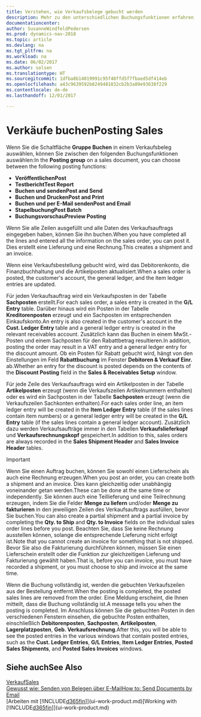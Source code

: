 ```yaml
---
title: Verstehen, wie Verkaufsbelege gebucht werden
description: Mehr zu den unterschiedlichen Buchungsfunktionen erfahren, um Verkaufsbelege zu buchen.
documentationcenter: 
author: SusanneWindfeldPedersen
ms.prod: dynamics-nav-2018
ms.topic: article
ms.devlang: na
ms.tgt_pltfrm: na
ms.workload: na
ms.date: 06/02/2017
ms.author: solsen
ms.translationtype: HT
ms.sourcegitcommit: 1dfba8b14019991c95f40ffd5f7fbaed5df414eb
ms.openlocfilehash: a43c9639592b8249481832cb2b3a89e93638f229
ms.contentlocale: de-de
ms.lasthandoff: 12/01/2017

---
```

# <a name="posting-sales"></a><span data-ttu-id="27ee5-103">Verkäufe buchen</span><span class="sxs-lookup"><span data-stu-id="27ee5-103">Posting Sales</span></span>
<span data-ttu-id="27ee5-104">Wenn Sie die Schaltfläche **Gruppe Buchen** in einem Verkaufsbeleg auswählen, können Sie zwischen den folgenden Buchungsfunktionen auswählen:</span><span class="sxs-lookup"><span data-stu-id="27ee5-104">In the **Posting group** on a sales document, you can choose between the following posting functions:</span></span>

* <span data-ttu-id="27ee5-105">**Veröffentlichen**</span><span class="sxs-lookup"><span data-stu-id="27ee5-105">**Post**</span></span>
* <span data-ttu-id="27ee5-106">**Testbericht**</span><span class="sxs-lookup"><span data-stu-id="27ee5-106">**Test Report**</span></span>
* <span data-ttu-id="27ee5-107">**Buchen und senden**</span><span class="sxs-lookup"><span data-stu-id="27ee5-107">**Post and Send**</span></span>
* <span data-ttu-id="27ee5-108">**Buchen und Drucken**</span><span class="sxs-lookup"><span data-stu-id="27ee5-108">**Post and Print**</span></span>
* <span data-ttu-id="27ee5-109">**Buchen und per E-Mail senden**</span><span class="sxs-lookup"><span data-stu-id="27ee5-109">**Post and Email**</span></span>
* <span data-ttu-id="27ee5-110">**Stapelbuchung**</span><span class="sxs-lookup"><span data-stu-id="27ee5-110">**Post Batch**</span></span>
* <span data-ttu-id="27ee5-111">**Buchungsvorschau**</span><span class="sxs-lookup"><span data-stu-id="27ee5-111">**Preview Posting**</span></span>

<span data-ttu-id="27ee5-112">Wenn Sie alle Zeilen ausgefüllt und alle Daten des Verkaufsauftrags eingegeben haben, können Sie ihn buchen.</span><span class="sxs-lookup"><span data-stu-id="27ee5-112">When you have completed all the lines and entered all the information on the sales order, you can post it.</span></span> <span data-ttu-id="27ee5-113">Dies erstellt eine Lieferung und eine Rechnung.</span><span class="sxs-lookup"><span data-stu-id="27ee5-113">This creates a shipment and an invoice.</span></span>

<span data-ttu-id="27ee5-114">Wenn eine Verkaufsbestellung gebucht wird, wird das Debitorenkonto, die Finanzbuchhaltung und die Artikelposten aktualisiert.</span><span class="sxs-lookup"><span data-stu-id="27ee5-114">When a sales order is posted, the customer's account, the general ledger, and the item ledger entries are updated.</span></span>

<span data-ttu-id="27ee5-115">Für jeden Verkaufsauftrag wird ein Verkaufsposten in der Tabelle **Sachposten** erstellt.</span><span class="sxs-lookup"><span data-stu-id="27ee5-115">For each sales order, a sales entry is created in the **G/L Entry** table.</span></span> <span data-ttu-id="27ee5-116">Darüber hinaus wird ein Posten in der Tabelle **Kreditorenposten** erzeugt und ein Sachposten im entsprechenden Einkaufskonto.</span><span class="sxs-lookup"><span data-stu-id="27ee5-116">An entry is also created in the customer's account in the **Cust. Ledger Entry** table and a general ledger entry is created in the relevant receivables account.</span></span> <span data-ttu-id="27ee5-117">Zusätzlich kann das Buchen in einem MwSt.-Posten und einem Sachposten für den Rabattbetrag resultieren.</span><span class="sxs-lookup"><span data-stu-id="27ee5-117">In addition, posting the order may result in a VAT entry and a general ledger entry for the discount amount.</span></span> <span data-ttu-id="27ee5-118">Ob ein Posten für Rabatt gebucht wird, hängt von den Einstellungen im Feld **Rabattbuchung** im Fenster **Debitoren & Verkauf Einr.** ab.</span><span class="sxs-lookup"><span data-stu-id="27ee5-118">Whether an entry for the discount is posted depends on the contents of the **Discount Posting** field in the **Sales & Receivables Setup** window.</span></span>

<span data-ttu-id="27ee5-119">Für jede Zeile des Verkaufsauftrags wird ein Artikelposten in der Tabelle **Artikelposten** erzeugt (wenn die Verkaufszeilen Artikelnummern enthalten) oder es wird ein Sachposten in der Tabelle **Sachposten** erzeugt (wenn die Verkaufszeilen Sachkonten enthalten).</span><span class="sxs-lookup"><span data-stu-id="27ee5-119">For each sales order line, an item ledger entry will be created in the **Item Ledger Entry** table (if the sales lines contain item numbers) or a general ledger entry will be created in the **G/L Entry** table (if the sales lines contain a general ledger account).</span></span> <span data-ttu-id="27ee5-120">Zusätzlich dazu werden Verkaufsaufträge immer in den Tabellen **Verkaufslieferkopf** und **Verkaufsrechnungskopf** gespeichert.</span><span class="sxs-lookup"><span data-stu-id="27ee5-120">In addition to this, sales orders are always recorded in the **Sales Shipment Header** and **Sales Invoice Header** tables.</span></span>

> [!IMPORTANT]  
>   <span data-ttu-id="27ee5-121">Wenn Sie einen Auftrag buchen, können Sie sowohl einen Lieferschein als auch eine Rechnung erzeugen.</span><span class="sxs-lookup"><span data-stu-id="27ee5-121">When you post an order, you can create both a shipment and an invoice.</span></span> <span data-ttu-id="27ee5-122">Dies kann gleichzeitig oder unabhängig voneinander getan werden.</span><span class="sxs-lookup"><span data-stu-id="27ee5-122">These can be done at the same time or independently.</span></span> <span data-ttu-id="27ee5-123">Sie können auch eine Teillieferung und eine Teilrechnung erzeugen, indem Sie die Felder **Menge zu liefern** und/oder **Menge zu fakturieren** in den jeweiligen Zeilen des Verkaufsauftrags ausfüllen, bevor Sie buchen.</span><span class="sxs-lookup"><span data-stu-id="27ee5-123">You can also create a partial shipment and a partial invoice by completing the **Qty. to Ship** and **Qty. to Invoice** fields on the individual sales order lines before you post.</span></span> <span data-ttu-id="27ee5-124">Beachten Sie, dass Sie keine Rechnung ausstellen können, solange die entsprechende Lieferung nicht erfolgt ist.</span><span class="sxs-lookup"><span data-stu-id="27ee5-124">Note that you cannot create an invoice for something that is not shipped.</span></span> <span data-ttu-id="27ee5-125">Bevor Sie also die Fakturierung durchführen können, müssen Sie einen Lieferschein erstellt oder die Funktion zur gleichzeitigen Lieferung und Fakturierung gewählt haben.</span><span class="sxs-lookup"><span data-stu-id="27ee5-125">That is, before you can invoice, you must have recorded a shipment, or you must choose to ship and invoice at the same time.</span></span>

<span data-ttu-id="27ee5-126">Wenn die Buchung vollständig ist, werden die gebuchten Verkaufszeilen aus der Bestellung entfernt.</span><span class="sxs-lookup"><span data-stu-id="27ee5-126">When the posting is completed, the posted sales lines are removed from the order.</span></span> <span data-ttu-id="27ee5-127">Eine Meldung erscheint, die Ihnen mitteilt, dass die Buchung vollständig ist.</span><span class="sxs-lookup"><span data-stu-id="27ee5-127">A message tells you when the posting is completed.</span></span> <span data-ttu-id="27ee5-128">Im Anschluss können Sie die gebuchten Posten in den verschiedenen Fenstern einsehen, die gebuchte Posten enthalten, einschließlich **Debitorenposten**, **Sachposten**, **Artikelposten**, **Lagerplatzposten**, **Geb. Verkaufsrechnung**.</span><span class="sxs-lookup"><span data-stu-id="27ee5-128">After this, you will be able to see the posted entries in the various windows that contain posted entries, such as the **Cust. Ledger Entries**, **G/L Entries**, **Item Ledger Entries**, **Posted Sales Shipments**, and **Posted Sales Invoices** windows.</span></span>

## <a name="see-also"></a><span data-ttu-id="27ee5-129">Siehe auch</span><span class="sxs-lookup"><span data-stu-id="27ee5-129">See Also</span></span>
[<span data-ttu-id="27ee5-130">Verkauf</span><span class="sxs-lookup"><span data-stu-id="27ee5-130">Sales</span></span>](sales-manage-sales.md)  
[<span data-ttu-id="27ee5-131">Gewusst wie: Senden von Belegen über E-Mail</span><span class="sxs-lookup"><span data-stu-id="27ee5-131">How to: Send Documents by Email</span></span>](ui-how-send-documents-email.md)  
<span data-ttu-id="27ee5-132">[Arbeiten mit [!INCLUDE[d365fin](includes/d365fin_md.md)]](ui-work-product.md)</span><span class="sxs-lookup"><span data-stu-id="27ee5-132">[Working with [!INCLUDE[d365fin](includes/d365fin_md.md)]](ui-work-product.md)</span></span>


